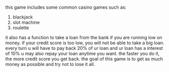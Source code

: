this game includes some common casino games such as:

1. blackjack
2. slot machine
3. roulette

it also has a function to take a loan from the bank if you are running low on money. if your credit score is too low, you will not be able to take a big loan. every turn u will have to pay back 20% of ur loan and ur loan has a interest of 10%
u may also repay your loan anytime you want. the faster you do it, the more credit score you get back. the goal of this game is to get as much money as possible and try not to lose it all.
